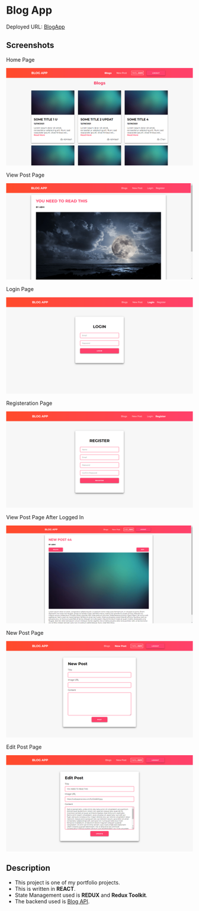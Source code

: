 # Blog App

Deployed URL: [BlogApp](https://blog-app-react.vercel.app/)

## Screenshots

Home Page

![](screenshots/home.png)

View Post Page

![](screenshots/view_post.png)

Login Page

![](screenshots/login.png)

Registeration Page

![](screenshots/register.png)

View Post Page After Logged In

![](screenshots/view_post_loggedin.png)

New Post Page

![](screenshots/new_post.png)

Edit Post Page

![](screenshots/edit_post.png)

## Description

- This project is one of my portfolio projects.
- This is written in <b>REACT</b>.
- State Management used is <b>REDUX</b> and <b>Redux Toolkit</b>.
- The backend used is [Blog API](https://github.com/Abhi-codr/blog-app-api).
